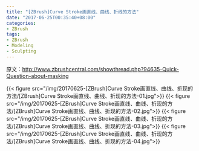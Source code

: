 ```yaml
---
title: "[ZBrush]Curve Stroke画直线、曲线、折线的方法"
date: "2017-06-25T00:35:40+08:00"
categories:
- ZBrush
tags:
- ZBrush
- Modeling
- Sculpting
---
```


原文：http://www.zbrushcentral.com/showthread.php?94635-Quick-Question-about-masking

{{< figure src="/img/20170625-[ZBrush]Curve Stroke画直线、曲线、折现的方法/[ZBrush]Curve Stroke画直线、曲线、折现的方法-01.jpg">}}
{{< figure src="/img/20170625-[ZBrush]Curve Stroke画直线、曲线、折现的方法/[ZBrush]Curve Stroke画直线、曲线、折现的方法-02.jpg">}}
{{< figure src="/img/20170625-[ZBrush]Curve Stroke画直线、曲线、折现的方法/[ZBrush]Curve Stroke画直线、曲线、折现的方法-03.jpg">}}
{{< figure src="/img/20170625-[ZBrush]Curve Stroke画直线、曲线、折现的方法/[ZBrush]Curve Stroke画直线、曲线、折现的方法-04.jpg">}}


